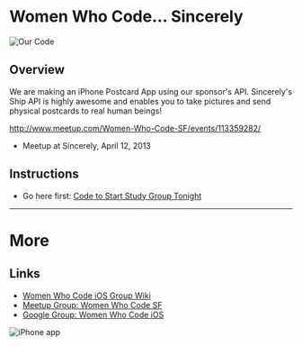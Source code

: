 # Women Who Code... Sincerely

![Our Code](http://files.meetup.com/2252591/iOS%20Simulator%20Screen%20shot%20Apr%2012%2C%202013%2010.29.14%20AM.png)
## Overview

We are making an iPhone Postcard App using our sponsor's API.
Sincerely's Ship API is highly awesome and enables you to take pictures and send physical postcards to real human beings!

http://www.meetup.com/Women-Who-Code-SF/events/113359282/

* Meetup at Sincerely, April 12, 2013

## Instructions

* Go here first: [Code to Start Study Group Tonight](https://github.com/iosstudygroup/WomenWhoCodeSincerely/tree/01Start)

<hr>

# More

## Links

* [Women Who Code iOS Group Wiki](https://github.com/iosstudygroup/WomenWhoCodeSincerely/wiki/Women-Who-Code-iOS-Study-Group)
* [Meetup Group: Women Who Code SF](http://www.meetup.com/Women-Who-Code-SF/)
* [Google Group: Women Who Code iOS](https://groups.google.com/forum/?fromgroups=#!forum/ios-study-group)


![iPhone app](http://photos4.meetupstatic.com/photos/event/b/6/6/e/event_224806702.jpeg)



